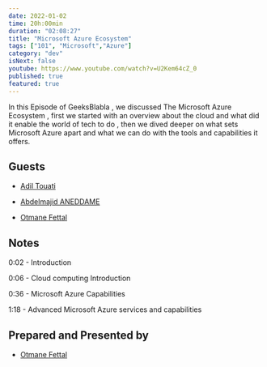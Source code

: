 ```yaml
---
date: 2022-01-02
time: 20h:00min
duration: "02:08:27"
title: "Microsoft Azure Ecosystem"
tags: ["101", "Microsoft","Azure"]
category: "dev"
isNext: false
youtube: https://www.youtube.com/watch?v=U2Kem64cZ_0
published: true
featured: true
---
```


In this Episode of GeeksBlabla , we discussed The Microsoft Azure Ecosystem , first we started with an overview about the cloud and what did it enable the world of tech to do , then we dived deeper on what sets Microsoft Azure apart and what we can do with the tools and capabilities it offers.
## Guests

- [Adil Touati](https://www.linkedin.com/in/adiltouati)

- [Abdelmajid ANEDDAME](https://www.linkedin.com/in/abdelmajidaneddame)

- [Otmane Fettal](https://twitter.com/ofettal)

## Notes

0:02 - Introduction

0:06 - Cloud computing Introduction

0:36 - Microsoft Azure Capabilities

1:18 - Advanced Microsoft Azure services and capabilities


## Prepared and Presented by

- [Otmane Fettal](https://twitter.com/ofettal)
